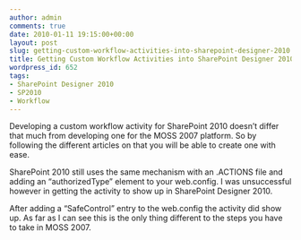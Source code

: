 ```yaml
---
author: admin
comments: true
date: 2010-01-11 19:15:00+00:00
layout: post
slug: getting-custom-workflow-activities-into-sharepoint-designer-2010
title: Getting Custom Workflow Activities into SharePoint Designer 2010
wordpress_id: 652
tags:
- SharePoint Designer 2010
- SP2010
- Workflow
---
```


Developing a custom workflow activity for SharePoint 2010 doesn’t differ that much from developing one for the MOSS 2007 platform. So by following the different articles on that you will be able to create one with ease. 

 

SharePoint 2010 still uses the same mechanism with an .ACTIONS file and adding an “authorizedType” element to your web.config. I was unsuccessful however in getting the activity to show up in SharePoint Designer 2010. 

 

After adding a “SafeControl” entry to the web.config the activity did show up. As far as I can see this is the only thing different to the steps you have to take in MOSS 2007.
